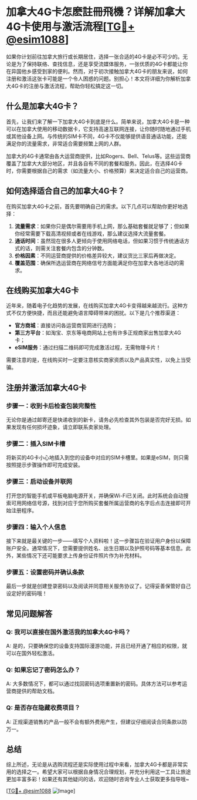 # 加拿大4G卡怎麽註冊飛機？详解加拿大4G卡使用与激活流程[[TG💪+ @esim1088](https://t.me/s/esim1088)]

如果你计划前往加拿大旅行或长期居住，选择一张合适的4G卡是必不可少的。无论是为了保持联络、查找信息，还是享受流媒体服务，一张优质的4G卡都能让你在异国他乡感受到家的便利。然而，对于初次接触加拿大4G卡的朋友来说，如何注册和激活这张卡可能是一个令人困惑的问题。别担心！本文将详细为你解析加拿大4G卡的注册与激活流程，帮助你轻松搞定这一切。

## 什么是加拿大4G卡？

首先，让我们来了解一下加拿大4G卡到底是什么。简单来说，加拿大4G卡是一种可以在加拿大使用的移动数据卡，它支持高速互联网连接，让你随时随地通过手机或其他设备上网。与传统的SIM卡不同，4G卡不仅能够提供语音通话功能，还能满足你的流量需求，非常适合需要频繁上网的人群。

加拿大的4G卡通常由各大运营商提供，比如Rogers、Bell、Telus等。这些运营商覆盖了加拿大大部分地区，并且各自有不同的套餐和服务。因此，在选择4G卡时，你需要根据自己的需求（如流量大小、价格预算）来决定适合自己的运营商。

## 如何选择适合自己的加拿大4G卡？

在购买加拿大4G卡之前，首先要明确自己的需求。以下几点可以帮助你更好地选择：

1. **流量需求**：如果你只是偶尔需要用手机上网，那么基础套餐就足够了；但如果你经常需要下载高清视频或者在线游戏，那么建议选择大流量套餐。
2. **通话时间**：虽然现在很多人更倾向于使用网络电话，但如果习惯于传统通话方式的话，则需关注套餐内包含的分钟数。
3. **价格因素**：不同运营商提供的价格差异较大，建议货比三家后再做决定。
4. **覆盖范围**：确保所选运营商在网络信号方面能满足你在加拿大各地活动的需求。

## 在线购买加拿大4G卡

近年来，随着电子化趋势的发展，在线购买加拿大4G卡变得越来越流行。这种方式不仅方便快捷，而且还能避免语言障碍带来的困扰。以下是几个推荐渠道：
- **官方商城**：直接访问各运营商官网进行选购；
- **第三方平台**：如淘宝、京东等电商网站上也有许多正规商家出售加拿大4G卡；
- **eSIM服务**：通过扫描二维码即可完成激活过程，无需物理卡片！

需要注意的是，在线购买时一定要注意核实商家资质以及产品真实性，以免上当受骗。

## 注册并激活加拿大4G卡

### 步骤一：收到卡后检查包装完整性
无论你是通过邮寄还是快递收到的新卡，请务必先检查其外包装是否完好无损。如果发现有任何损坏迹象，请立即联系卖家处理。

### 步骤二：插入SIM卡槽
将新买的4G卡小心地插入到您的设备中对应的SIM卡槽里。如果是eSIM，则只需按照提示步骤操作即可完成安装。

### 步骤三：启动设备并联网
打开您的智能手机或平板电脑电源开关，并确保Wi-Fi已关闭。此时系统会自动搜索可用网络信号源，找到对应于您所购买套餐所属运营商的名字后点击连接即可开始注册程序。

### 步骤四：输入个人信息
接下来就是最关键的一步——填写个人资料啦！这一步骤旨在验证用户身份以保障账户安全。通常情况下，您需要提供姓名、出生日期以及护照号码等基本信息。此外，某些情况下还可能要求上传身份证件照片作为补充材料。

### 步骤五：设置密码并确认条款
最后一步就是创建登录密码以及阅读并同意相关服务协议了。记得妥善保管好自己设定好的密码哦！

## 常见问题解答

### Q: 我可以直接在国外激活我的加拿大4G卡吗？
A: 是的，只要确保您的设备支持国际漫游功能，并且已经开通了相应的权限，就可以在国外轻松激活。

### Q: 如果忘记了密码怎么办？
A: 大多数情况下，都可以通过找回密码选项重置新的密码。具体方法可以参考运营商提供的帮助文档。

### Q: 是否存在隐藏收费项目？
A: 正规渠道销售的产品一般不会有额外费用产生，但建议仔细阅读合同条款以防万一。

## 总结

综上所述，无论是从选购流程还是实际使用过程中来看，加拿大4G卡都是非常实用的选择之一。希望大家可以根据自身情况合理规划，并充分利用这一工具让旅途更加丰富多彩！如果还有其他疑问的话，欢迎随时咨询专业人士获取更多指导哦~

[[TG💪+ @esim1088](https://t.me/s/esim1088) ![Image](https://i.postimg.cc/4NQfJmqS/Snipaste-2025-05-13-00-14-12.png)]